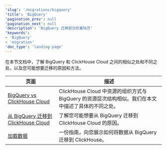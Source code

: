 ```yaml
---
'slug': '/migrations/bigquery'
'title': 'BigQuery'
'pagination_prev': null
'pagination_next': null
'description': 'BigQuery 迁移部分的着陆页'
'keywords':
- 'BigQuery'
- 'migration'
'doc_type': 'landing-page'
---
```


在本节文档中，了解 BigQuery 和 ClickHouse Cloud 之间的相似之处和不同之处，以及您可能想要迁移的原因和方法。

| 页面                                                                              | 描述                                                                                                                                             |
|-----------------------------------------------------------------------------------|--------------------------------------------------------------------------------------------------------------------------------------------------|
| [BigQuery vs ClickHouse Cloud](/migrations/bigquery/biquery-vs-clickhouse-cloud)                          | ClickHouse Cloud 中资源的组织方式与 BigQuery 的资源层次结构相似。我们在本文中描述了具体的不同之处。 | 
| [从 BigQuery 迁移到 ClickHouse Cloud](/migrations/bigquery/migrating-to-clickhouse-cloud) | 了解您可能想要从 BigQuery 迁移到 ClickHouse Cloud 的原因。                                                                           |
| [加载数据](/migrations/bigquery/loading-data)                                                 | 一份指南，向您展示如何将数据从 BigQuery 迁移到 ClickHouse。                                                                                   |
